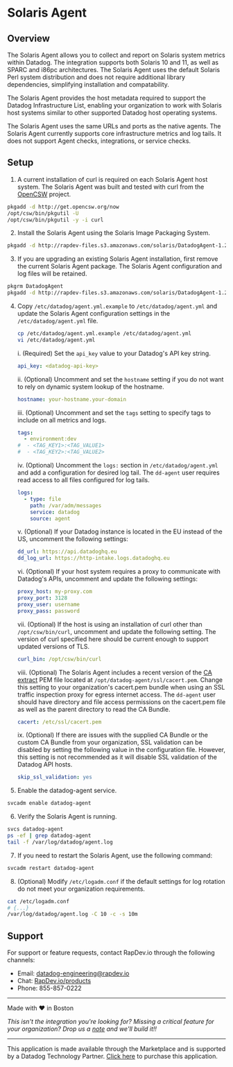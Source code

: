 # Solaris Agent
## Overview

The Solaris Agent allows you to collect and report on Solaris system metrics within Datadog. The integration supports both Solaris 10 and 11, as well as SPARC and i86pc architectures. The Solaris Agent uses the default Solaris Perl system distribution and does not require additional library dependencies, simplifying installation and compatability.

The Solaris Agent provides the host metadata required to support the Datadog Infrastructure List, enabling your organization to work with Solaris host systems similar to other supported Datadog host operating systems.

The Solaris Agent uses the same URLs and ports as the native agents. The Solaris Agent currently supports core infrastructure metrics and log tails. It does not support Agent checks, integrations, or service checks. 

## Setup

1. A current installation of curl is required on each Solaris Agent host system. The Solaris Agent was built and tested with curl from the [OpenCSW](https://www.opencsw.org/about/) project.
```sh
pkgadd -d http://get.opencsw.org/now
/opt/csw/bin/pkgutil -U
/opt/csw/bin/pkgutil -y -i curl
```

2. Install the Solaris Agent using the Solaris Image Packaging System. 
```sh
pkgadd -d http://rapdev-files.s3.amazonaws.com/solaris/DatadogAgent-1.2.0.pkg
```

3. If you are upgrading an existing Solaris Agent installation, first remove the current Solaris Agent package. The Solaris Agent configuration and log files will be retained.
```sh
pkgrm DatadogAgent
pkgadd -d http://rapdev-files.s3.amazonaws.com/solaris/DatadogAgent-1.2.0.pkg
```

4. Copy `/etc/datadog/agent.yml.example` to `/etc/datadog/agent.yml` and update the Solaris Agent configuration settings in the `/etc/datadog/agent.yml` file.

    ```sh
    cp /etc/datadog/agent.yml.example /etc/datadog/agent.yml
    vi /etc/datadog/agent.yml
    ```

    i. (Required) Set the `api_key` value to your Datadog's API key string.
    ```yaml
    api_key: <datadog-api-key>
    ```

    ii. (Optional) Uncomment and set the `hostname` setting if you do not want to rely on dynamic system lookup of the hostname.
    ```yaml
    hostname: your-hostname.your-domain
    ```

    iii. (Optional) Uncomment and set the `tags` setting to specify tags to include on all metrics and logs.
    ```yaml
    tags:
      - environment:dev
    #  - <TAG_KEY1>:<TAG_VALUE1>
    #  - <TAG_KEY2>:<TAG_VALUE2>
    ```

    iv. (Optional) Uncomment the `logs:` section in `/etc/datadog/agent.yml` and add a configuration for desired log tail. The `dd-agent` user requires read access to all files configured for log tails.
    ```yaml
    logs:
      - type: file
        path: /var/adm/messages
        service: datadog
        source: agent
    ```

    v. (Optional) If your Datadog instance is located in the EU instead of the US, uncomment the following settings:
    ```yaml
    dd_url: https://api.datadoghq.eu
    dd_log_url: https://http-intake.logs.datadoghq.eu
    ```

    vi. (Optional) If your host system requires a proxy to communicate with Datadog's APIs, uncomment and update the following settings:
    ```yaml
    proxy_host: my-proxy.com
    proxy_port: 3128
    proxy_user: username
    proxy_pass: password
    ```

    vii. (Optional) If the host is using an installation of curl other than `/opt/csw/bin/curl`, uncomment and update the following setting. The version of curl specified here should be current enough to support updated versions of TLS.
    ```yaml
    curl_bin: /opt/csw/bin/curl
    ```

    viii. (Optional) The Solaris Agent includes a recent version of the [CA extract](https://curl.se/docs/caextract.html) PEM file located at `/opt/datadog-agent/ssl/cacert.pem`. Change this setting to your organization's cacert.pem bundle when using an SSL traffic inspection proxy for egress internet access. The `dd-agent` user should have directory and file access permissions on the cacert.pem file as well as the parent directory to read the CA Bundle.
    ```yaml
    cacert: /etc/ssl/cacert.pem
    ```

    ix. (Optional) If there are issues with the supplied CA Bundle or the custom CA Bundle from your organization, SSL validation can be disabled by setting the following value in the configuration file. However, this setting is not recommended as it will disable SSL validation of the Datadog API hosts.
    ```yaml
    skip_ssl_validation: yes
    ```

5. Enable the datadog-agent service.
```sh
svcadm enable datadog-agent
```

6. Verify the Solaris Agent is running.
```sh
svcs datadog-agent
ps -ef | grep datadog-agent
tail -f /var/log/datadog/agent.log
```

7. If you need to restart the Solaris Agent, use the following command:
```sh
svcadm restart datadog-agent
```

8. (Optional) Modify `/etc/logadm.conf` if the default settings for log rotation do not meet your organization requirements.
```sh
cat /etc/logadm.conf
# {...}
/var/log/datadog/agent.log -C 10 -c -s 10m
```

## Support

For support or feature requests, contact RapDev.io through the following channels: 

 - Email: datadog-engineering@rapdev.io 
 - Chat: [RapDev.io/products](https://rapdev.io/products)
 - Phone: 855-857-0222 
 
---
Made with ❤️ in Boston

*This isn't the integration you're looking for? Missing a critical feature for your organization? Drop us a [note](mailto:datadog-engineering@rapdev.io) and we'll build it!!*

---
This application is made available through the Marketplace and is supported by a Datadog Technology Partner. [Click here](https://app.datadoghq.com/marketplace/app/rapdev-solaris-agent/pricing) to purchase this application.
